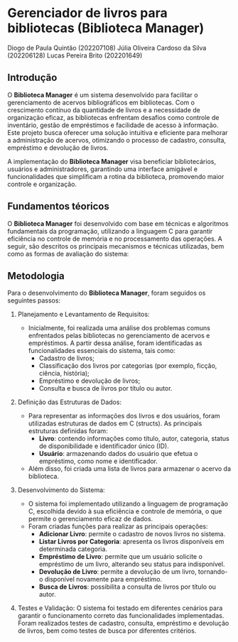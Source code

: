 # Gerenciador de livros para bibliotecas (Biblioteca Manager)

Diogo de Paula Quintão (202207108)
Júlia Oliveira Cardoso da Silva (202206128)
Lucas Pereira Brito (202201649)

## Introdução
O **Biblioteca Manager** é um sistema desenvolvido para facilitar o gerenciamento de acervos bibliográficos em bibliotecas. Com o crescimento contínuo da quantidade de livros e a necessidade de organização eficaz, as bibliotecas enfrentam desafios como controle de inventário, gestão de empréstimos e facilidade de acesso à informação. Este projeto busca oferecer uma solução intuitiva e eficiente para melhorar a administração de acervos, otimizando o processo de cadastro, consulta, empréstimo e devolução de livros.

A implementação do **Biblioteca Manager** visa beneficiar bibliotecários, usuários e administradores, garantindo uma interface amigável e funcionalidades que simplificam a rotina da biblioteca, promovendo maior controle e organização.

## Fundamentos téoricos
 O **Biblioteca Manager** foi desenvolvido com base em técnicas e algoritmos fundamentais da programação, utilizando a linguagem C para garantir eficiência no controle de memória e no processamento das operações. A seguir, são descritos os principais mecanismos e técnicas utilizadas, bem como as formas de avaliação do sistema:
 

## Metodologia

Para o desenvolvimento do **Biblioteca Manager**, foram seguidos os seguintes passos:
1. Planejamento e Levantamento de Requisitos:
    - Inicialmente, foi realizada uma análise dos problemas comuns enfrentados pelas bibliotecas no gerenciamento de acervos e empréstimos. A partir dessa análise, foram identificadas as funcionalidades essenciais do sistema, tais como:
      - Cadastro de livros;
      - Classificação dos livros por categorias (por exemplo, ficção, ciência, história);
      - Empréstimo e devolução de livros;
      - Consulta e busca de livros por título ou autor.


2. Definição das Estruturas de Dados:
    - Para representar as informações dos livros e dos usuários, foram utilizadas estruturas de dados em C (structs). As principais estruturas definidas foram:
      - **Livro**: contendo informações como título, autor, categoria, status de disponibilidade e identificador único (ID).
      - **Usuário**: armazenando dados do usuário que efetua o empréstimo, como nome e identificador.
    - Além disso, foi criada uma lista de livros para armazenar o acervo da biblioteca.
3. Desenvolvimento do Sistema:
    - O sistema foi implementado utilizando a linguagem de programação C, escolhida devido à sua eficiência e controle de memória, o que permite o gerenciamento eficaz de dados.
    - Foram criadas funções para realizar as principais operações:
      - **Adicionar Livro**: permite o cadastro de novos livros no sistema.
      - **Listar Livros por Categoria**: apresenta os livros disponíveis em determinada categoria.
      - **Empréstimo de Livro**: permite que um usuário solicite o empréstimo de um livro, alterando seu status para indisponível.
      - **Devolução de Livro**: permite a devolução de um livro, tornando-o disponível novamente para empréstimo.
      - **Busca de Livros**: possibilita a consulta de livros por título ou autor.
4. Testes e Validação:
    O sistema foi testado em diferentes cenários para garantir o funcionamento correto das funcionalidades implementadas. Foram realizados testes de cadastro, consulta, empréstimo e devolução de livros, bem como testes de busca por diferentes critérios.
